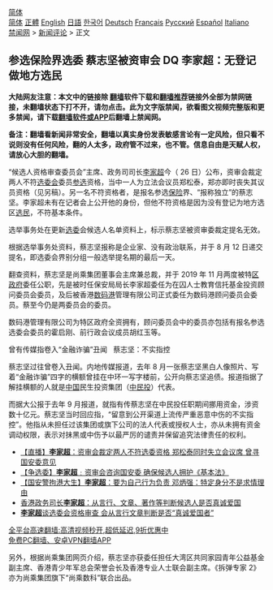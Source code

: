  <!-- 面包屑导航 --> <div class="breadcrumb"><!-- GTranslate: https://gtranslate.io/ -->  <div class="switcher notranslate">  <div class="selected">  <a href="#" onclick="return false;"> 简体</a>  </div>  <div class="option">  <a href="https://www.bannedbook.org" onclick="doGTranslate('zh-CN|zh-CN');jQuery('div.switcher div.selected a').html(jQuery(this).html());return false;" title="简体中文" class="nturl selected"> 简体</a>  <a href="https://www.bannedbook.org/zh-tw/" onclick="doGTranslate('zh-CN|zh-TW');jQuery('div.switcher div.selected a').html(jQuery(this).html());return false;" title="繁體中文" class="nturl"> 正體</a>  <a href="https://www.bannedbook.org/en/" onclick="doGTranslate('zh-CN|en');jQuery('div.switcher div.selected a').html(jQuery(this).html());return false;" title="English" class="nturl"> English</a>  <a href="https://www.bannedbook.org/ja/" onclick="doGTranslate('zh-CN|ja');jQuery('div.switcher div.selected a').html(jQuery(this).html());return false;" title="日本語" class="nturl"> 日語</a>  <a href="https://www.bannedbook.org/ko/" onclick="doGTranslate('zh-CN|ko');jQuery('div.switcher div.selected a').html(jQuery(this).html());return false;" title="한국어" class="nturl"> 한국어</a>  <a href="https://www.bannedbook.org/de/" onclick="doGTranslate('zh-CN|de');jQuery('div.switcher div.selected a').html(jQuery(this).html());return false;" title="Deutsch" class="nturl"> Deutsch</a>  <a href="https://www.bannedbook.org/fr/" onclick="doGTranslate('zh-CN|fr');jQuery('div.switcher div.selected a').html(jQuery(this).html());return false;" title="Français" class="nturl"> Français</a>  <a href="https://www.bannedbook.org/ru/" onclick="doGTranslate('zh-CN|ru');jQuery('div.switcher div.selected a').html(jQuery(this).html());return false;" title="Русский" class="nturl"> Русский</a>  <a href="https://www.bannedbook.org/es/" onclick="doGTranslate('zh-CN|es');jQuery('div.switcher div.selected a').html(jQuery(this).html());return false;" title="Español" class="nturl"> Español</a>  <a href="https://www.bannedbook.org/it/" onclick="doGTranslate('zh-CN|it');jQuery('div.switcher div.selected a').html(jQuery(this).html());return false;" title="Italiano" class="nturl"> Italiano</a>  </div>  </div>      <div class='breadcrumb-sub'><!-- Breadcrumb NavXT 6.3.0 --> <a href="https://www.bannedbook.org/" class="home">禁闻网</a> &gt; <a href="https://www.bannedbook.org/bnews/comments/" class="category">新闻评论</a> &gt; 正文</div></div><h2>参选保险界选委 蔡志坚被资审会 DQ 李家超：无登记做地方选民</h2> <p class="notice"><b>大陆网友注意：本文中的链接除 <a href="https://github.com/bannedbook/fanqiang" >翻墙</a>软件下载和<a href="https://github.com/killgcd/justmysocks/blob/master/README.md">翻墙推荐</a>链接外全部为禁网链接，未翻墙状态下打不开，请勿点击。此为文字版禁闻，欲看图文视频完整版和更多禁闻，请下载<a href="https://github.com/bannedbook/fanqiang">翻墙软件或APP</a>后翻墙上禁闻网。</p><p>备注：翻墙看新闻非常安全，翻墙以真实身份发表敏感言论有一定风险，但只看不说则没有任何风险，翻的人太多，政府管不过来，也不管。信息自由是天赋人权，请放心大胆的翻墙。</b></p>  <div class="entry">  <p>“候选人资格审查委员会”主席、政务司司长<a href="https://www.bannedbook.org/bnews/tag/%E6%9D%8E%E5%AE%B6%E8%B6%85/" class="st_tag internal_tag" rel="tag" title="标签 李家超 下的日志">李家超</a>今（ 26 日）公布，资审会裁定两人不符<a href="https://www.bannedbook.org/bnews/tag/%E9%80%89%E5%A7%94%E4%BC%9A/" class="st_tag internal_tag" rel="tag" title="标签 选委会 下的日志">选委会</a>委员<a href="https://www.bannedbook.org/bnews/tag/%E5%8F%82%E9%80%89/" class="st_tag internal_tag" rel="tag" title="标签 参选 下的日志">参选</a>资格，当中一人为立法会议员郑松泰，郑亦即时丧失其议员资格（见另稿）。另一名不符资格者，是报名参选<a href="https://www.bannedbook.org/bnews/tag/%E4%BF%9D%E9%99%A9/" class="st_tag internal_tag" rel="tag" title="标签 保险 下的日志">保险</a>界、“报称独立”的蔡志坚。李家超未有在记者会上公开他的身份，但他不符资格是因为没有登记为地方选区<a href="https://www.bannedbook.org/bnews/tag/%E9%80%89%E6%B0%91/" class="st_tag internal_tag" rel="tag" title="标签 选民 下的日志">选民</a>，不符基本条件。</p> <p>选举事务处在更新<a href="https://www.bannedbook.org/bnews/tag/%E9%80%89%E5%A7%94/" class="st_tag internal_tag" rel="tag" title="标签 选委 下的日志">选委</a>会候选人名单资料上，标示蔡志坚被资审委裁定提名无效。</p>  <p>根据选举事务处资料，蔡志坚报称是企业家、没有政治联系，并于 8 月 12 日递交提名，即选委会界别分组一般选举提名期的最后一天。</p> <p>翻查资料，蔡志坚是尚乘集团董事会主席兼总裁，并于 2019 年 11 月两度被特<a href="https://www.bannedbook.org/bnews/tag/%E5%8C%BA%E6%94%BF%E5%BA%9C/" class="st_tag internal_tag" rel="tag" title="标签 区政府 下的日志">区政府</a>委任公职，先是被时任保安局局长李家超委任为在囚人士教育信托基金投资顾问委员会委员，及后被香港<a href="https://www.bannedbook.org/bnews/tag/%E6%95%B0%E7%A0%81%E6%B8%AF/" class="st_tag internal_tag" rel="tag" title="标签 数码港 下的日志">数码港</a>管理有限公司正式委任为数码港顾问委员会委员。蔡至今仍是两委员会的委员。</p>  <p>数码港管理有限公司为特区政府全资拥有，顾问委员会中的委员亦包括有报名参选选委会委员的霍启刚、前行政会议成员胡红玉等。</p> <p>曾有传媒指卷入“金融诈骗”丑闻   蔡志坚：不实指控</p>  <p>蔡志坚过往曾卷入丑闻。内地传媒报道，去年 8 月一张蔡志坚黑白人像照片、写着“金融诈骗”四字的横额曾挂在中环一写字楼前，公开向蔡志坚追债。报道指据了解挂横额的人就是<span class='wp_keywordlink_affiliate'><a href="https://www.bannedbook.org/" title="中国" target="_blank">中国</a></span>民生投资集团（<a href="https://www.bannedbook.org/bnews/tag/%E4%B8%AD%E6%B0%91%E6%8A%95/" class="st_tag internal_tag" rel="tag" title="标签 中民投 下的日志">中民投</a>）代表。</p> <p>而据大公报于去年 9 月报道，就指有传蔡志坚在中民投任职期间挪用资金，涉资数十亿元。蔡志坚当时回应指，“留意到公开渠道上流传严重恶意中伤的不实指控”。他指从未担任过该集团或旗下公司的法人代表或授权人士，亦从未拥有资金调动权限，表示对抹黑或中伤予以最严厉的谴责并保留追究法律责任的权利。</p>  <ul class='op-related-articles' title='相关阅读'> <li><a href='https://www.bannedbook.org/bnews/comments/20210826/1613735.html' target='_blank'>【直播】<b>李家超</b>：资审会裁定两人不符选委资格 郑松泰同时失立会议席 曾寻国安委意见</a></li> <li><a href='https://www.bannedbook.org/bnews/comments/20210826/1613406.html' target='_blank'>【争选委】<b>李家超</b>﹕资审会咨询国安委 确保候选人拥护《基本法》</a></li> <li><a href='https://www.bannedbook.org/bnews/comments/20210818/1608547.html' target='_blank'>【国安警拘港大生】<b>李家超</b>：要为自己行为负责 邓炳强：特定身分不是求情理由</a></li> <li><a href='https://www.bannedbook.org/bnews/baitai/20210813/1605786.html' target='_blank'>香港政务司长<b>李家超</b>：从言行、文章、著作等判断候选人是否真诚爱国</a></li> <li><a href='https://www.bannedbook.org/bnews/comments/20210813/1605597.html' target='_blank'><b>李家超</b>谈选委会资格审查 会从言行文章判断是否“真诚爱国者”</a></li> </ul> <p class="texttj"> <a href="https://github.com/bannedbook/fanqiang/wiki/V2ray%E6%9C%BA%E5%9C%BA" target="_blank">全平台高速翻墙:高清视频秒开,超低延迟,9折优惠中</a><br/> <a href="https://github.com/bannedbook/fanqiang/wiki/%E7%A6%81%E9%97%BB%E7%BD%91%E5%AE%89%E5%8D%93%E7%BF%BB%E5%A2%99%E6%96%B0%E9%97%BBAPP" target="_blank">免费PC翻墙、安卓VPN翻墙APP</a></p><p>另外，根据尚乘集团网页介绍，蔡志坚亦获委任担任大湾区共同家园青年公益基金副主席、香港青少年军总会荣誉会长及香港专业人士联会副主席。《拆弹专家 2》亦为尚乘集团旗下“尚乘数科”联合出品。<br />  </p><a name='sharetosocial'></a>  <div style="margin-bottom:5px;padding-bottom:5px;clear:both"> <div id="archive-pix-1" class="banner-ads"> <!-- AuctionX Display platform tag START --> <div id="26318x728x90x621x_ADSLOT2" clicktrack="%%CLICK_URL_ESC%%"></div> <!-- AuctionX Display platform tag END --> </div> <div id="archive-pix-2" class="banner-ads"> <!-- AuctionX Display platform tag START --> <div id="26315x300x250x621x_ADSLOT2" clicktrack="%%CLICK_URL_ESC%%"></div> <!-- AuctionX Display platform tag END --> </div> </div>  <div id="archive-pix-1" class="banner-ads"> <!-- AuctionX Display platform tag START --> <div id="26318x728x90x621x_ADSLOT3" clicktrack="%%CLICK_URL_ESC%%"></div> <!-- AuctionX Display platform tag END --> </div> </div><!--END ENTRY--> 